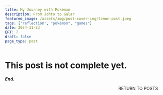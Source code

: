 ```yaml
---
title: My Journey with Pokémon
description: From Johto to Galar
featured_image: /assets/img/post-cover-img/lemon-post.jpeg
tags: ["reflection", "pokémon", "games"]
date: 2024-11-23
ERT: 7
draft: false
page_type: post
---
```


# This post is not complete yet.

***End.***

<a href="/index.html" class="btn btn-primary" style="float: right; margin-bottom: 20px; text-decoration: none;">RETURN TO POSTS</a>